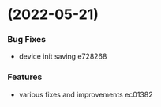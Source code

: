 #  (2022-05-21)


### Bug Fixes

* device init saving e728268


### Features

* various fixes and improvements ec01382



